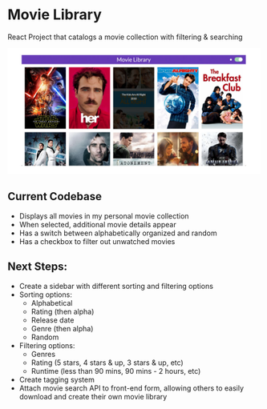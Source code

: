 # Movie Library
React Project that catalogs a movie collection with filtering &amp; searching

![Initial Screen](/basic-screen.jpg "Initial Screen")

## Current Codebase
- Displays all movies in my personal movie collection
- When selected, additional movie details appear
- Has a switch between alphabetically organized and random
- Has a checkbox to filter out unwatched movies 

## Next Steps:
- Create a sidebar with different sorting and filtering options
- Sorting options:
	- Alphabetical
	- Rating (then alpha)
	- Release date
	- Genre (then alpha)
	- Random
- Filtering options:
	- Genres
	- Rating (5 stars, 4 stars & up, 3 stars & up, etc)
	- Runtime (less than 90 mins, 90 mins - 2 hours, etc)
- Create tagging system
- Attach movie search API to front-end form, allowing others to easily download and create their own movie library
